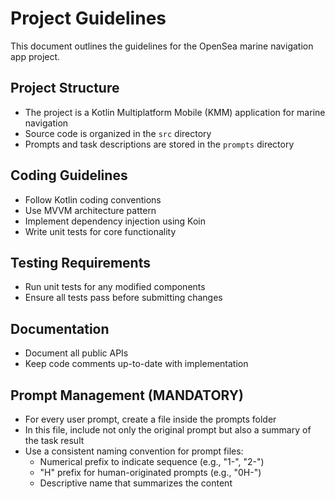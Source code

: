 # Project Guidelines

This document outlines the guidelines for the OpenSea marine navigation app project.

## Project Structure
* The project is a Kotlin Multiplatform Mobile (KMM) application for marine navigation
* Source code is organized in the `src` directory
* Prompts and task descriptions are stored in the `prompts` directory

## Coding Guidelines
* Follow Kotlin coding conventions
* Use MVVM architecture pattern
* Implement dependency injection using Koin
* Write unit tests for core functionality

## Testing Requirements
* Run unit tests for any modified components
* Ensure all tests pass before submitting changes

## Documentation
* Document all public APIs
* Keep code comments up-to-date with implementation

## Prompt Management (MANDATORY)
* For every user prompt, create a file inside the prompts folder
* In this file, include not only the original prompt but also a summary of the task result
* Use a consistent naming convention for prompt files:
  * Numerical prefix to indicate sequence (e.g., "1-", "2-")
  * "H" prefix for human-originated prompts (e.g., "0H-")
  * Descriptive name that summarizes the content
